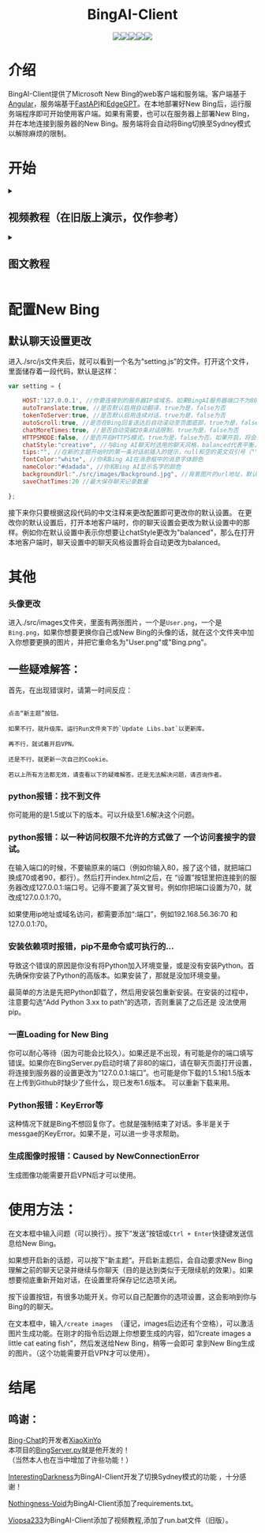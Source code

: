<h1 align="center">BingAI-Client</h1>

<p align="center">
<a href="https://github.com/xbzstudio/BingAI-Client/blob/main/LICENSE"><img src="https://img.shields.io/badge/LICENSE-MIT-green"></a><img src="https://img.shields.io/badge/Language-Python-blue"><img src="https://img.shields.io/badge/Language-Javascript-yellow"><a href="https://github.com/xbzstudio"><img src="https://img.shields.io/badge/Github-xbzstudio-red"></a><a href="https://github.com/XiaBeiZe-Studio2022"><img src="https://img.shields.io/badge/Studio-%E4%B8%8B%E5%8C%97%E6%B3%BD%E5%B7%A5%E4%BD%9C%E5%AE%A4-red"></a>
</p>

# 介绍

BingAI-Client提供了Microsoft New Bing的web客户端和服务端。客户端基于[Angular](https://angular.cn/)，服务端基于[FastAPI](https://fastapi.tiangolo.com/zh/)和[EdgeGPT](https://github.com/acheong08/EdgeGPT)。在本地部署好New Bing后，运行服务端程序即可开始使用客户端。如果有需要，也可以在服务器上部署New Bing，并在本地连接到服务器的New Bing。服务端将会自动将Bing切换至Sydney模式以解除麻烦的限制。

# 开始

<details>
  <summary>

## 视频教程（在旧版上演示，仅作参考）

 </summary>
     
(因为github的文件大小限制,所以才会这么模糊,请见谅!如果想看高清的视频看[这个](https://v.superbed.cn/play/6460ccc70d2dde5777223e9c)):


https://github.com/viopsa233/BingAI-Client/assets/118115208/dea14d0a-7c05-4938-8b4a-0228ef04916b


</details>

<details>
  <summary>


## 图文教程
</summary>


# 自动部署



首先确保你有高版本的Python（推荐3.10），这里不过多赘述。

首先下载本项目的ZIP压缩包，解压。

然后到浏览器中安装插件[Cookie Editor](https://microsoftedge.microsoft.com/addons/detail/cookie-editor/ajfboaconbpkglpfanbmlfgojgndmhmc)。

安装完成后，打开你的VPN，来到[Microsoft New Bing](https://bing.com/new)，进入和New Bing聊天的界面。然后点开Cookie Editor，按下图片中的按钮：

![image](https://user-images.githubusercontent.com/119436353/235375933-d7e81988-fc6b-423b-841f-98575d310e32.png)

然后就可以了。按完之后，打开项目文件夹，打开根目录下的`cookie.json`，按下ctrl+v把刚才复制到的东西黏贴进去，保存文件，然后退出。

### 运行Run文件夹下的`Install Libs.bat`。

在把Install Libs运行完毕后，在您第二次使用BingAI-Client时就不用再运行一次Install Libs了。

然后，运行Run文件夹下的`Run.bat`。

接下来，程序会询问你是否允许别的主机连接（即开放给别的主机使用New Bing），如果选择true，你就可以使用你的公网ip、内网ip、回环地址和打开本地文件来访问BingAI-Client客户端；如果选择false，就只能用回环地址和打开本地文件来访问BingAI-Client客户端。如果您选择打开本地文件以外的方法使用BingAI-Clint客户端，就要在ip后加上/webui。

如果报错了，就运行Run文件夹下的`Update Libs.bat`后，再试一次。

询问完是否开放给别的主机后，程序还会询问你部署至的端口。可以自行填写，保证不与别的程序冲突即可。如果不填写80（默认端口），在使用打开本地文件以外的方法访问时，需要在ip或域名后加端口号（ip/域名 + :端口号）。

到这里，你就成功地部署在本地的New Bing。接下来，打开项目根目录下的"index.html"，或在浏览器中访问`127.0.0.1:端口号/webui`就可以开始使用该客户端了！

记得在使用客户端的全过程中不要关闭终端。BingServer的连接十分稳定，请放心。

如果您有特殊需求，可以访问[BingAI-Client在线版](https://xbzstudio.github.io/BingAI-Client/) 。但是架在这个Github Pages上的客户端的默认设置不能被你所更改，而且还是需要你自己运行服务端程序。如果你既想使用自己的默认设置，又想用别的服务器请求New Bing的响应，可以将BingAI-Client架在你的服务器上，使用在本地默认设置中将HOST设为你要连接到的服务器公网ip+端口，然后打开本地index.html文件，即可依赖你的服务器与New Bing对话，并且不用在本地开启BingServer.py（服务器开启即可），并使用自己的默认设置。如果想在网站上用自己的默认设置与New Bing对话，可以在你的服务器中自行将默认设置设置为你想要的，然后使用你的服务器的`公网ip/域名+端口/webui`访问你的定制版在线BingAI-Client，也是不用在本地开启BingServer.py（服务器开启即可）。

# 手动部署

部署前，确保你拥有 `Python` 的稳定高版本（推荐3.10），一个 `VPN` ，还有一个可以使用New Bing的 `Microsoft账号` 。

相关链接：  
Python 3.10.10下载：[https://www.python.org/downloads/release/python-31010/](https://www.python.org/downloads/release/python-31010/)  
Geph迷雾通下载：[https://f001.backblazeb2.com/file/geph4-dl/geph-releases/windows-stable/4.7.10/geph-windows-setup.exe](https://f001.backblazeb2.com/file/geph4-dl/geph-releases/windows-stable/4.7.10/geph-windows-setup.exe)

## 1，安装并部署BingAI-Client

首先确保你有高版本的Python（推荐3.10），这里不过多赘述。

首先下载本项目的ZIP压缩包，解压。

然后到浏览器中安装插件[Cookie Editor](https://microsoftedge.microsoft.com/addons/detail/cookie-editor/ajfboaconbpkglpfanbmlfgojgndmhmc)。

安装完成后，打开你的VPN，来到[Microsoft New Bing](https://bing.com/new)，进入和New Bing聊天的界面。然后点开Cookie Editor，按下图片中的按钮：

![image](https://user-images.githubusercontent.com/119436353/235375933-d7e81988-fc6b-423b-841f-98575d310e32.png)

然后就可以了。按完之后，打开项目文件夹，打开根目录下的`cookie.json`，按下ctrl+v把刚才复制到的东西黏贴进去，保存文件，然后退出。

用文件资源管理器打开项目文件夹，然后右键文件资源管理器空白的地方，点击“在终端里打开”，然后在Power Shell里输入以下命令并回车：
```
pip install -r requirements.txt -i http://pypi.douban.com/simple --trusted-host pypi.douban.com
```

如果没有“在终端里打开”，请按下`win + r`组合键，弹出运行窗口，在文本框中输入cmd并回车。就会弹出终端。然后在终端中输入以下命令并回车：

```
cd /d 你的项目文件夹的绝对路径（如C:\Users\33664\OneDrive\XBZ-BingClient）
pip install -r requirements.txt -i http://pypi.douban.com/simple --trusted-host pypi.douban.com
```

过程可能会有点长。第三方包全部安装完毕后，在项目文件根目录中打开终端，然后输入命令 `python ./BingServer.py` ，如果没有报错，那就说明成功了。

如果报错，请将EdgeGPT升级至最新版本。

```
pip install --upgrade EdgeGPT
```

接下来，程序会询问你是否允许别的主机连接（即开放给别的主机使用New Bing），如果选择true，你就可以使用你的公网ip、内网ip、回环地址和打开本地文件来访问BingAI-Client客户端；如果选择false，就只能用回环地址和打开本地文件来访问BingAI-Client客户端。如果您选择打开本地文件以外的方法使用BingAI-Clint客户端，就要在ip后加上/webui。

询问完是否开放给别的主机后，程序还会询问你部署至的端口。可以自行填写，保证不与别的程序冲突即可。如果不填写80（默认端口），在使用打开本地文件以外的方法访问时，需要在ip或域名后加端口号（ip/域名 + :端口号）。

到这里，你就成功地部署在本地的New Bing。接下来，打开项目根目录下的"index.html"，或在浏览器中访问`127.0.0.1:端口号/webui`就可以开始使用该客户端了！

记得在使用客户端的全过程中不要关闭终端。BingServer的连接十分稳定，请放心。

如果您有特殊需求，可以访问[BingAI-Client在线版](https://xbzstudio.github.io/BingAI-Client/) 。但是架在这个Github Pages上的客户端的默认设置不能被你所更改，而且还是需要你自己运行服务端程序。如果你既想使用自己的默认设置，又想用别的服务器请求New Bing的响应，可以将BingAI-Client架在你的服务器上，使用在本地默认设置中将HOST设为你要连接到的服务器公网ip+端口，然后打开本地index.html文件，即可依赖你的服务器与New Bing对话，并且不用在本地开启BingServer.py（服务器开启即可），并使用自己的默认设置。如果想在网站上用自己的默认设置与New Bing对话，可以在你的服务器中自行将默认设置设置为你想要的，然后使用你的服务器的`公网ip/域名+端口/webui`访问你的定制版在线BingAI-Client，也是不用在本地开启BingServer.py（服务器开启即可）。

</details>

# 配置New Bing

## 默认聊天设置更改

进入./src/js文件夹后，就可以看到一个名为“setting.js”的文件。打开这个文件，里面储存着一段代码，默认是这样：

```javascript
var setting = {

    HOST:'127.0.0.1', //你要连接到的服务器IP或域名，如果BingAI服务器端口不为80，请在后面加上":端口值"。默认为127.0.0.1，即为访问本地服务器。
    autoTranslate:true, //是否默认启用自动翻译，true为是，false为否
    tokenToServer:true, //是否默认启用连续对话，true为是，false为否
    autoScroll:true, //是否在Bing回复送达后自动滚动至页面底部，true为是，false为否
    chatMoreTimes:true, //是否自动突破20条对话限制，true为是，false为否
    HTTPSMODE:false, //是否开启HTTPS模式，true为是，false为否。如果开启，将会把协议更改为https和wss。
    chatStyle:"creative", //与Bing AI聊天时选用的聊天风格，balanced代表平衡，creative代表创造力，precise代表精确性
    tips:"", //在新的主题开始时的第一条对话前插入的提示，null和空的英文双引号（""）表示没有。
    fontColor:"white", //你和Bing AI在消息框中的消息字体颜色
    nameColor:"#dadada", //你和Bing AI显示名字的颜色
    backgroundUrl:"./src/images/Background.jpg", //背景图片的url地址，默认为项目文件中的Background.jpg
    saveChatTimes:20 //最大保存聊天记录数量
    
};
```

接下来你只要根据这段代码的中文注释来更改配置即可更改你的默认设置。
在更改你的默认设置后，打开本地客户端时，你的聊天设置会更改为默认设置中的那样。例如你在默认设置中表示你想要让chatStyle更改为"balanced"，那么在打开本地客户端时，聊天设置中的聊天风格设置将会自动更改为balanced。


# 其他

### 头像更改

进入./src/images文件夹，里面有两张图片，一个是`User.png`，一个是`Bing.png`，如果你想要更换你自己或New Bing的头像的话，就在这个文件夹中加入你想要更换的图片，并把它重命名为"User.png"或"Bing.png"。

## 一些疑难解答：

首先，在出现错误时，请第一时间反应：

```

点击“新主题”按钮。

如果不行，就升级库。运行Run文件夹下的`Update Libs.bat`以更新库。

再不行，就试着开启VPN。

还是不行，就更新一次自己的Cookie。

若以上所有方法都无效，请查看以下的疑难解答。还是无法解决问题，请咨询作者。

```

### python报错：找不到文件

你可能用的是1.5或以下的版本。可以升级至1.6解决这个问题。

### python报错：以一种访问权限不允许的方式做了 一个访问套接字的尝试。

在输入端口的时候，不要输原来的端口（例如你输入80，报了这个错，就把端口换成70或者90，都行）。然后打开index.html之后，在
“设置”按钮里把连接到的服务器改成127.0.0.1:端口号。记得不要漏了英文冒号。例如你把端口设置为70，就改成127.0.0.1:70。

如果使用ip地址或域名访问，都需要添加“:端口”，例如192.168.56.36:70 和 127.0.0.1:70。

### 安装依赖项时报错，pip不是命令或可执行的...

导致这个错误的原因是你没有将Python加入环境变量，或是没有安装Python。首先确保你安装了Python的高版本。如果安装了，那就是没加环境变量。

最简单的方法是先把Python卸载了，然后用安装包重新安装。在安装的过程中，注意要勾选“Add Python 3.xx to path”的选项，否则重装了之后还是
没法使用pip。

### 一直Loading for New Bing

你可以耐心等待（因为可能会比较久）。如果还是不出现，有可能是你的端口填写错误。如果你在BingServer.py启动时填了非80的端口，请在聊天页面打开设置，将连接到服务器的设置更改为“127.0.0.1:端口”。也可能是你下载的1.5.1和1.5版本在上传到Github时缺少了些什么，现已发布1.6版本。
可以重新下载来用。

### Python报错：KeyError等

这种情况下就是Bing不想回复你了。也就是强制结束了对话。多半是关于messgae的KeyError。如果不是，可以进一步寻求帮助。

### 生成图像时报错：Caused by NewConnectionError

生成图像功能需要开启VPN后才可以使用。

# 使用方法：

在文本框中输入问题（可以换行）。按下“发送”按钮或`Ctrl + Enter`快捷键发送信息给New Bing。

如果想开启新的话题，可以按下”新主题“。开启新主题后，会自动要求New Bing理解之前的聊天记录并继续与你聊天（目的是达到类似于无限续航的效果）。如果想要彻底重新开始对话，在设置里将保存记忆选项关闭。

按下设置按钮，有很多功能开关。你可以自己配置你的选项设置，这会影响到你与Bing的的聊天。

在文本框中，输入`/create images `（谨记，images后边还有个空格），可以激活图片生成功能。在刚才的指令后边跟上你想要生成的内容，如”/create images a little cat eating fish"，然后发送给New Bing，稍等一会即可
拿到New Bing生成的图片。（这个功能需要开启VPN才可以使用）。


# 结尾

## 鸣谢：

[Bing-Chat](https://github.com/XiaoXinYo/Bing-Chat)的开发者[XiaoXinYo](https://github.com/XiaoXinYo)  
本项目的[BingServer.py](https://github.com/xbzstudio/BingAI-Client/blob/main/BingServer.py)就是他开发的！  
（当然本人也在当中增加了许些功能！）

[InterestingDarkness](https://github.com/InterestingDarkness)为BingAI-Client开发了切换Sydney模式的功能 ，十分感谢！

[Nothingness-Void](https://github.com/Nothingness-Void)为BingAI-Client添加了requirements.txt。

[Viopsa233](https://github.com/viopsa233)为BingAI-Client添加了视频教程,添加了run.bat文件（旧版）。
